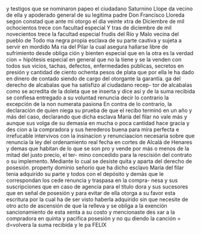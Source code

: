 y testigos que se nominaron papeo el ciudadano Saturnino Llope da vecino de ella y apoderado general de su legitima padre Don Francisco Lloreda segon constad que ante mi otorgo el dia veinte xtra de Diciembre de mil ochocientos trece con facultad especial
Y tras de diciembre de mil novecientos trece la facultad especial
frudis del Río y Malo vecina del pueblo de Todo ma negra propia esclava de su parte cautiva y sujeta a servir en mordido Ma ria del Pilar la cual asegura hallarse libre de sufrimiento desde obliga ción y bienten especial que en la otra es la verdad
cion = hipótesis especial en general que no la tiene y se la venden con todos sus vicios, tachas, defectos, enfermedades públicas, secretos en presión y cantidad de ciento ochenta pesos de plata que por ella le ha dado en dinero de contado siendo de cargo del otorgante la garantía.
ga del derecho de alcabalas que ha satisfizo al ciudadano recep- tor de alcabalas como se acredita de la doleta que se inserta y dice así y de la suma recibida se confiesa entregado a su voluntad renuncia decir lo contrario la excepción de la non numerata pasiona
En contra de lo contrario, la declaración de quien niega su prueba de que el recibo terminó en un año y más del caso, declarando que dicha esclava María del filar no vale más y aunque sus volga de su demasia en mucha o poca cantidad hace gracia y des
cion a la compradora y sus herederos buena para mira perfecta e irrefucable intervivos con la insinacion y renunciaacion necesaria sobre que renuncia la ley del ordenamiento real fecha en cortes de Alcalá de Henares y demas que habitan de lo que se son
pro y vende por más o menos de la mitad del justo precio, el ter- mino concedido para la rescisión del contrato o su implemento. Mediante lo cual se desiste quita y aparta del derecho de posesión.
property dominio señorío que ha dicho esclavo María del filar tenia adquirido su parte y todos con el depósito y demás que le correspondan los cede renuncia y traspasa en la compra- nesa y sus suscripciones que en caso de agencia para el título
dora y sus sucesores que en señal de posesión y para evitar de ella otorga a su favor esta escritura por la cual ha de ser visto haberla adquirido sin que necesite de otro acto de ascensión de que la relleva y se obliga a la exención
sancionamiento de esta xenta a su costo y mencionaste des
xar a la compradora en quinta y pacifica posesión y no qu
diendo la canción = d=volvera la suma recibida y le pa
FELIX